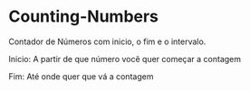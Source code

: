 ﻿# Counting-Numbers

Contador de Números com inicio, o fim e o intervalo.

Inicio: A partir de que número você quer começar a contagem

Fim: Até onde quer que vá a contagem

